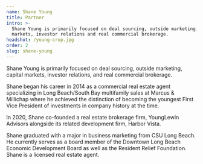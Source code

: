 ```yaml
---
name: Shane Young
title: Partner
intro: >-
  Shane Young is primarily focused on deal sourcing, outside marketing, capital
  markets, investor relations and real commercial brokerage.
headshot: /young-crop.jpg
order: 2
slug: shane-young
---
```


Shane Young is primarily focused on deal sourcing, outside marketing, capital markets, investor relations, and real commercial brokerage.

Shane began his career in 2014 as a commercial real estate agent specializing in Long Beach/South Bay multifamily sales at Marcus & Millichap where he achieved the distinction of becoming the youngest First Vice President of investments in company history at the time. 

In 2020, Shane co-founded a real estate brokerage firm, YoungLewin Advisors alongside its related development firm, Harbor Vista.

Shane graduated with a major in business marketing from CSU Long Beach. He currently serves as a board member of the Downtown Long Beach Economic Development Board as well as the Resident Relief Foundation. Shane is a licensed real estate agent.
